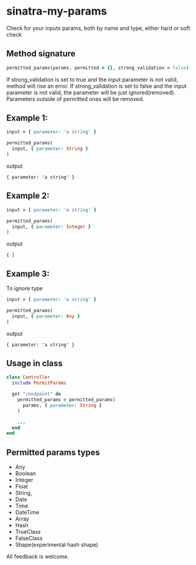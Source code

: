# sinatra-my-params
Check for your inputs params, both by name and type, either hard or soft check

## Method signature

```ruby
permitted_params(params, permitted = {}, strong_validation = false)
```

If strong_validation is set to true and the input parameter is not valid, method will rise an error. 
If strong_validation is set to false and the input parameter is not valid, the parameter will be just ignored(removed).
Parameters outside of permitted ones will be removed.

## Example 1:

```ruby
input = { parameter: 'a string' }

permitted_params(
  input, { parameter: String }
)
```

output
```
{ parameter: 'a string' }
```

## Example 2:

```ruby
input = { parameter: 'a string' }

permitted_params(
  input, { parameter: Integer }
)
```

output
```
{ }
```

## Example 3:
To ignore type

```ruby
input = { parameter: 'a string' }

permitted_params(
  input, { parameter: Any }
)
```

output
```
{ parameter: 'a string' }
```

## Usage in class

```ruby
class Controller 
  include PermitParams

  get "/endpoint" do
    permitted_params = permitted_params(
      params, { parameter: String }
    )

    ...
  end
end
```

## Permitted params types
  * Any
  * Boolean
  * Integer
  * Float 
  * String,
  * Date
  * Time
  * DateTime
  * Array
  * Hash
  * TrueClass 
  * FalseClass
  * Shape(experimental hash shape)

All feedback is welcome.

